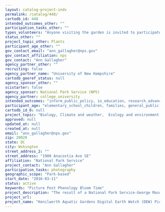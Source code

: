 ```yaml
---
layout: catalog-project-indv
permalink: /catalog/448/
cartodb_id: 448
intended_outcomes_other: ""
participation_tasks_other: ""
types_volunteers: "Anyone visiting the garden is invited to participate. The only requirement is the ability to take and upload digital photos. A smart phone with a QR app is able to submit photos from the park. Alternatively the photos can easily be uploaded to the picture post website from a home computer at https://picturepost.unh.edu/post.jsp?postId=1194#picset=19115&orientation"
status_other: ""
project_topic_other: Plants
participant_age_other: ""
gov_contact_email: "ann_gallagher@nps.gov"
gov_contact_affiliation: nps
gov_contact: "Ann Gallagher"
agency_partner_other: ""
recruiting: false
agency_partner_name: "University of New Hampshire"
cartodb_georef_status: null
agency_sponsor_other: ""
scistarter: false
agency_sponsor: National Park Service (NPS)
agency_partner: college_university
intended_outcomes: "inform_public_policy, io_education, research_advancement"
participant_age: "elementary_school_children, families, general_public, middle_school_children, teens"
cartodb_id_0: null
project_topic: "Biology, Climate and weather,  Ecology and environment,  Nature and outdoors"
approved: null
updated_at: null
created_at: null
email: "ann_gallagher@nps.gov"
zip: 20020
state: DC
city: Wshington
street_address_2: ""
street_address: "1900 Anacostia Ave SE"
affiliation: "National Park Service"
project_contact: "Ann Gallagher"
participation_tasks: photography
geographic_scope: "Park-based"
start_date: "2016-03-11"
status: active
keywords: "Picture Post Phenology Bloom Time"
project_description: "The result of a National Park Service-George Mason University Climate Change Communication Internship, the two wayside exhibits in the Kenilworth Park and Aquatic Gardens link climate with planting times. One of D.C.’s lesser-known hidden gems, Kenilworth Park and Aquatic Gardens in Northeast D.C., is the only park dedicated to the cultivation of water-loving plants. The wayside content focuses on the impact climate change is and will have on the phenology of the park’s iconic aquatic plant life, including its iconic water lilies and lotus, and other flora. Through these educational materials, park visitors are invited to observe the seasonal variations that occur in the park. Visitors are also challenged to observe how the practices used to manage the park’s gardens have had to change to adapt these seasonal variations. The wayside will help to convey that this natural and historical-cultural landscape persists due to chief gardeners' ability to maintain the lilies through the seasons, despite susceptibility to many climate change impacts. ... Many of the Park's hardy water lilies are direct descendants of the original lilies planted by Civil War veteran Walter Shaw over 120 years ago." 
project_url: 
project_name: "Kenilworth Aquatic Gardens Digital Earth Watch (DEW) Picture Post Phenology Wayside"
---
```

